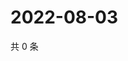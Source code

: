 # 2022-08-03

共 0 条

<!-- BEGIN WEIBO -->
<!-- 最后更新时间 Wed Aug 03 2022 18:17:15 GMT+0800 (China Standard Time) -->

<!-- END WEIBO -->
